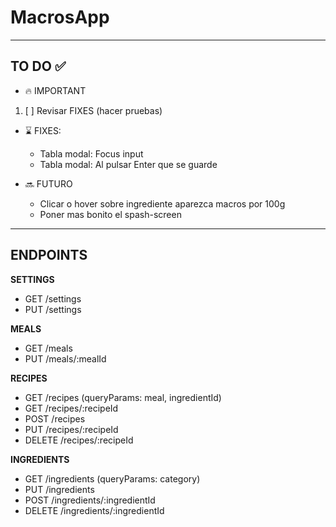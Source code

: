 # MacrosApp

---

## TO DO ✅

- 🔥 IMPORTANT
 1. [ ] Revisar FIXES (hacer pruebas)

- ⌛ FIXES:
  - Tabla modal: Focus input
  - Tabla modal: Al pulsar Enter que se guarde

- 🔜 FUTURO
  - Clicar o hover sobre ingrediente aparezca macros por 100g
  - Poner mas bonito el spash-screen
---



## ENDPOINTS

**SETTINGS**
- GET /settings
- PUT /settings

**MEALS**
- GET /meals
- PUT /meals/:mealId

**RECIPES**
- GET /recipes (queryParams: meal, ingredientId)
- GET /recipes/:recipeId
- POST /recipes
- PUT /recipes/:recipeId
- DELETE /recipes/:recipeId

**INGREDIENTS**
- GET /ingredients (queryParams: category)
- PUT /ingredients
- POST /ingredients/:ingredientId
- DELETE /ingredients/:ingredientId
